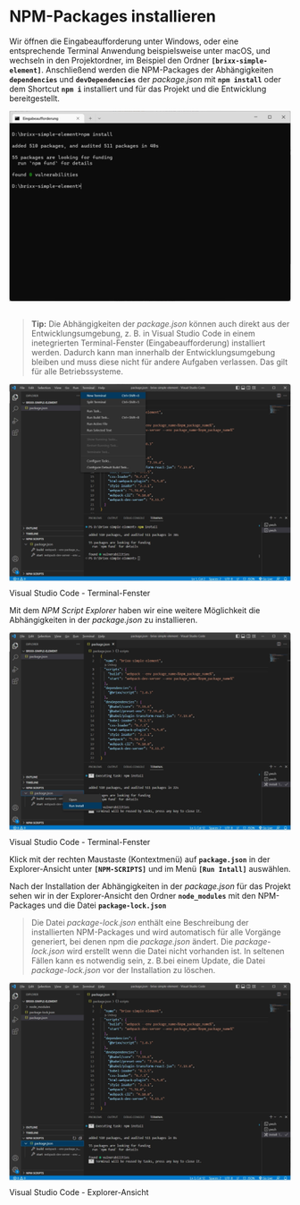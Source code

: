# NPM-Packages installieren 
Wir öffnen die Eingabeaufforderung unter Windows, oder eine entsprechende Terminal Anwendung beispielsweise unter macOS, und wechseln in den Projektordner, im Beispiel den Ordner **`[brixx-simple-element]`**. Anschließend werden die NPM-Packages der Abhängigkeiten **`dependencies`** und **`devDependencies`** der *package.json* mit **`npm install`** oder dem Shortcut **`npm i`** installiert und für das Projekt und die Entwicklung bereitgestellt.

<img src="./images/npm-install.webp" style="margin-bottom: 15px; width: 600px;" />

  > **Tip:** Die Abhängigkeiten der *package.json* können auch direkt aus der Entwicklungsumgebung, z. B. in Visual Studio Code in einem inetegrierten Terminal-Fenster (Eingabeaufforderung) installiert werden. Dadurch kann man innerhalb der Entwicklungsumgebung bleiben und muss diese nicht für andere Aufgaben verlassen. Das gilt für alle Betriebssysteme.

<img src="./images/vscode-npm-install-01.webp" style="margin-bottom: -5px; width: 600px;" />

Visual Studio Code - Terminal-Fenster

Mit dem *NPM Script Explorer* haben wir eine weitere Möglichkeit die Abhängigkeiten in der *package.json* zu installieren.

<img src="./images/vscode-npm-install-02.webp" style="margin-bottom: -5px; width: 600px;" />

Visual Studio Code - Terminal-Fenster

Klick mit der rechten Maustaste (Kontextmenü) auf **`package.json`** in der Explorer-Ansicht unter **`[NPM-SCRIPTS]`**  und im Menü **`[Run Intall]`** auswählen.

Nach der Installation der Abhängigkeiten in der *package.json* für das Projekt sehen wir in der Explorer-Ansicht den Ordner **`node_modules`** mit den NPM-Packages und die Datei **`package-lock.json`**

  > Die Datei *package-lock.json* enthält eine Beschreibung der installierten NPM-Packages und wird automatisch für alle Vorgänge generiert, bei denen npm die *package.json* ändert. Die *package-lock.json* wird erstellt wenn die Datei nicht vorhanden ist. In seltenen Fällen kann es notwendig sein, z. B.bei einem Update, die Datei *package-lock.json* vor der Installation zu löschen.

<img src="./images/vscode-node-modules.webp" style="margin-bottom: -5px; width: 600px;" />

Visual Studio Code - Explorer-Ansicht